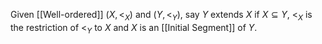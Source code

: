Given [[Well-ordered]] $(X,<_{X})$ and $(Y,<_{Y})$, say $Y$ extends $X$ if $X\subseteq Y$, $<_{X}$ is the restriction of $<_{Y}$ to $X$ and $X$ is an [[Initial Segment]] of $Y$.
